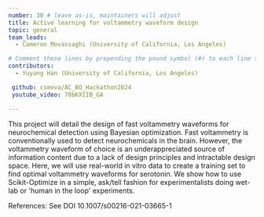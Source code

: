 ```yaml
---
number: 30 # leave as-is, maintainers will adjust
title: Active learning for voltammetry waveform design
topic: general
team_leads:
  - Cameron Movassaghi (University of California, Los Angeles)

# Comment these lines by prepending the pound symbol (#) to each line to hide these elements
contributors:
  - Yuyang Han (University of California, Los Angeles)

 github: csmova/AC_BO_Hackathon2024
 youtube_video: 78bKXIIB_GA

---
```


This project will detail the design of fast voltammetry waveforms for neurochemical detection using Bayesian optimization. Fast voltammetry is conventionally used to detect neurochemicals in the brain. However, the voltammetry waveform of choice is an underappreciated source of information content due to a lack of design principles and intractable design space. Here, we will use real-world in vitro data to create a training set to find optimal voltammetry waveforms for serotonin. We show how to use Scikit-Optimize in a simple, ask/tell fashion for experimentalists doing wet-lab or 'human in the loop' experiments. 


References:
See DOI 10.1007/s00216-021-03665-1
